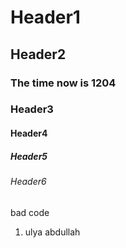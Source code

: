 # Header1
## Header2
### The time now is 1204
### Header3
#### Header4
##### Header5
###### Header6
bad code
1. ulya abdullah
